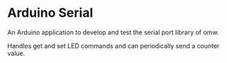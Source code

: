 ﻿# Arduino Serial

An Arduino application to develop and test the serial port library of omw.

Handles get and set LED commands and can periodically send a counter value.
